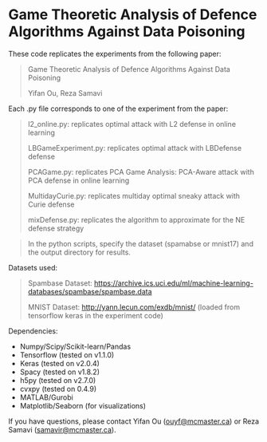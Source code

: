 # Game Theoretic Analysis of Defence Algorithms Against Data Poisoning

These code replicates the experiments from the following paper:

> Game Theoretic Analysis of Defence Algorithms Against Data Poisoning
>
> Yifan Ou, Reza Samavi

Each .py file corresponds to one of the experiment from the paper:
> l2_online.py: replicates optimal attack with L2 defense in online learning
>
> LBGameExperiment.py: replicates optimal attack with LBDefense defense
>
> PCAGame.py: replicates PCA Game Analysis: PCA-Aware attack with PCA defense in online learning
>
> MultidayCurie.py: replicates multiday optimal sneaky attack with Curie defense
>
> mixDefense.py: replicates the algorithm to approximate for the NE defense strategy


> In the python scripts, specify the dataset (spamabse or mnist17) and the output directory for results.

Datasets used:

> Spambase Dataset: https://archive.ics.uci.edu/ml/machine-learning-databases/spambase/spambase.data
>
> MNIST Dataset: http://yann.lecun.com/exdb/mnist/ (loaded from tensorflow keras in the experiment code)

Dependencies:
- Numpy/Scipy/Scikit-learn/Pandas
- Tensorflow (tested on v1.1.0)
- Keras (tested on v2.0.4)
- Spacy (tested on v1.8.2)
- h5py (tested on v2.7.0)
- cvxpy (tested on 0.4.9)
- MATLAB/Gurobi
- Matplotlib/Seaborn (for visualizations)

If you have questions, please contact Yifan Ou (<ouyf@mcmaster.ca>) or Reza Samavi (<samavir@mcmaster.ca>).